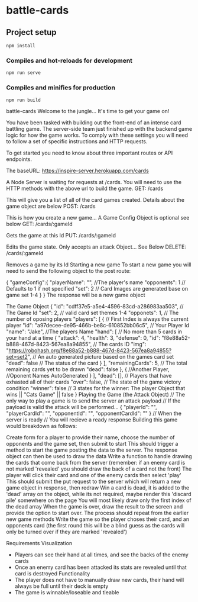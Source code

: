 # battle-cards

## Project setup
```
npm install
```

### Compiles and hot-reloads for development
```
npm run serve
```

### Compiles and minifies for production
```
npm run build
```
battle-cards
Welcome to the jungle... It's time to get your game on!

You have been tasked with building out the front-end of an intense card battling game. The server-side team just finished up with the backend game logic for how the game works. To comply with these settings you will need to follow a set of specific instructions and HTTP requests.

To get started you need to know about three important routes or API endpoints.

The baseURL: https://inspire-server.herokuapp.com/cards

A Node Server is waiting for requests at /cards. You will need to use the HTTP methods with the above url to build the game.
GET: /cards

This will give you a list of all of the card games created. Details about the game object are below
POST: /cards

This is how you create a new game... A Game Config Object is optional see below
GET: /cards/:gameId

Gets the game at this Id
PUT: /cards/:gameId

Edits the game state. Only accepts an attack Object... See Below
DELETE: /cards/:gameId

Removes a game by its Id
Starting a new game
To start a new game you will need to send the following object to the post route:

{
	"gameConfig":{
		"playerName": "", //The player's name
		"opponents": 1 // Defaults to 1 if not specified
		"set": 2 // Card Images are generated base on game set 1-4
	}
}
The response will be a new game object

The Game Object
{
	"id": "cdff37e5-a5e4-4596-83cd-a286983aa503", // The Game Id
	"set": 2, // valid card set themes 1-4 
	"opponets": 1, // The number of oposing players
	"players": [
		{ // First Index is always the current player
			"id": "a97decee-de95-466b-be8c-610852bb06c5", // Your Player Id
			"name": "Jake", //The players Name
			"hand": [ // No more than 5 cards in your hand at a time
				{
					"attack": 4,
					"health": 3,
					"defense": 0,
					"id": "f8e88a52-b888-467d-8423-567ea8a94855", // The cards ID
					"img": "https://robohash.org/f8e88a52-b888-467d-8423-567ea8a94855?set=set2", // An auto generated picture based on the games card set
					"dead": false // The status of the card
				}
			],
			"remainingCards": 5, // The total remaining cards yet to be drawn
			"dead": false
		},
		{
				//Another Player,
				//Oponent Names AutoGenerated
		}
	],
	"dead": [], // Players that have exhasted all of their cards
	"over": false, // The state of the game victory condition
	"winner": false // 3 states for the winner:  The player Object that wins || "Cats Game" || false
}
Playing the Game (the Attack Object)
// The only way to play a game is to send the server an attack payload
// If the payload is valid the attack will be performed... 
{
	"playerId": "",
	"playerCardId": "",
	"opponentId": "",
	"opponentCardId": ""
}
// When the server is ready
// You will recieve a ready response
Building this game would breakdown as follows:

Create form for a player to provide their name, choose the number of opponents and the game set, then submit to start
This should trigger a method to start the game posting the data to the server.
The response object can then be used to draw the data
Write a function to handle drawing the cards that come back from the server (remember: if an enemy card is not marked 'revealed' you should draw the back of a card not the front)
The player will click their card and one of the enemy cards then select 'play'
This should submit the put request to the server which will return a new game object in response, then redraw
Win a card is dead, it is added to the 'dead' array on the object, while its not required, maybe render this 'discard pile' somewhere on the page
You will most likely draw only the first index of the dead array
When the game is over, draw the result to the screen and provide the option to start over.
The process should repeat from the earlier new game methods
Write the game so the player choses their card, and an opponents card (the first round this will be a blind guess as the cards will only be turned over if they are marked 'revealed')

Requirements
Visualization
- Players can see their hand at all times, and see the backs of the enemy cards
- Once an enemy card has been attacked its stats are revealed until that card is destroyed
Functionality
- The player does not have to manually draw new cards, their hand will always be full until their deck is empty
- The game is winnable/loseable and tieable